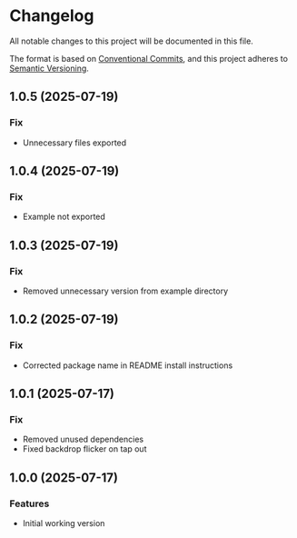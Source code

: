 # Changelog

All notable changes to this project will be documented in this file.

The format is based on [Conventional Commits](https://www.conventionalcommits.org/en/v1.0.0/),
and this project adheres to [Semantic Versioning](https://semver.org/spec/v2.0.0.html).

## 1.0.5 (2025-07-19)

### Fix

* Unnecessary files exported

## 1.0.4 (2025-07-19)

### Fix

* Example not exported

## 1.0.3 (2025-07-19)

### Fix

* Removed unnecessary version from example directory

## 1.0.2 (2025-07-19)

### Fix

* Corrected package name in README install instructions

## 1.0.1 (2025-07-17)

### Fix

* Removed unused dependencies
* Fixed backdrop flicker on tap out

## 1.0.0 (2025-07-17)

### Features

* Initial working version
